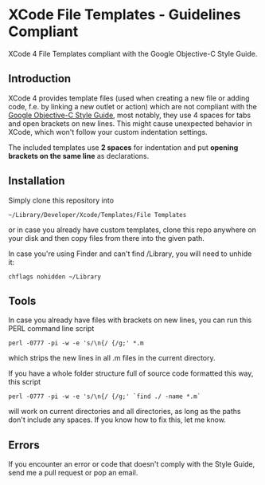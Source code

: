 XCode File Templates - Guidelines Compliant
===========================================

XCode 4 File Templates compliant with the Google Objective-C Style Guide.

Introduction
------------

XCode 4 provides template files (used when creating a new file or adding code,
f.e. by linking a new outlet or action) which are not compliant with the
[Google Objective-C Style Guide](http://google-styleguide.googlecode.com/svn/trunk/objcguide.xml),
most notably, they use 4 spaces for tabs and open brackets on new lines.
This might cause unexpected behavior in
XCode, which won't follow your custom indentation settings.

The included templates use **2 spaces** for indentation
and put **opening brackets on the same line** as declarations.

Installation
------------
Simply clone this repository into

    ~/Library/Developer/Xcode/Templates/File Templates
    
or in case you already have custom templates, clone this repo anywhere
on your disk and then copy files from there into the given path.

In case you're using Finder and can't find <user>/Library,
you will need to unhide it:

    chflags nohidden ~/Library

Tools
-----
In case you already have files with brackets on new lines, you can run
this PERL command line script

    perl -0777 -pi -w -e 's/\n{/ {/g;' *.m

which strips the new lines in all .m files in the current directory.

If you have a whole folder structure full of source code formatted
this way, this script
   
    perl -0777 -pi -w -e 's/\n{/ {/g;' `find ./ -name *.m`

will work on current directories and all directories, as long as the
paths don't include any spaces. If you know how to fix this, let me
know.

Errors
------
If you encounter an error or code that doesn't comply with the Style Guide,
send me a pull request or pop an email.
